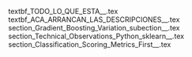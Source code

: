 textbf_TODO_LO_QUE_ESTA__.tex
textbf_ACA_ARRANCAN_LAS_DESCRIPCIONES__.tex
section_Gradient_Boosting_Variation_subection__.tex
section_Technical_Observations_Python_sklearn__.tex
section_Classification_Scoring_Metrics_First__.tex
